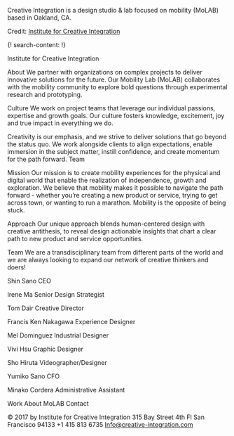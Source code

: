
Creative Integration is a design studio & lab focused on mobility (MoLAB) based in Oakland, CA.

Credit: [Institute for Creative Integration](https://www.creative-integration.com/)

{! search-content: !}


Institute for Creative Integration

About
We partner with organizations on complex projects to deliver innovative solutions for the future.
Our Mobility Lab (MoLAB) collaborates with the mobility community to explore bold questions through experimental research and prototyping.


Culture
We work on project teams that leverage our individual passions, expertise and growth goals. Our culture fosters knowledge, excitement, joy and true impact in everything we do.

Creativity is our emphasis, and we strive to deliver solutions that go beyond the status quo. We work alongside clients to align expectations, enable immersion in the subject matter, instill confidence, and create momentum for the path forward.
Team

Mission
Our mission is to create mobility experiences for the physical and digital world that enable the realization of independence, growth and exploration. We believe that mobility makes it possible to navigate the path forward - whether you’re creating a new product or service, trying to get across town, or wanting to run a marathon. Mobility is the opposite of being stuck.


Approach
Our unique approach blends human-centered design with creative antithesis, to reveal design actionable insights that chart a clear path to new product and service opportunities.



Team
We are a transdisciplinary team from different parts of the world and we are always looking to expand our network of creative thinkers and doers!

Shin Sano
CEO

Irene Ma
Senior Design Strategist

Tom Dair
Creative Director

Francis Ken Nakagawa
Experience Designer

Mel Dominguez
Industrial Designer

Vivi Hsu
Graphic Designer

Sho Hiruta
Videographer/Designer

Yumiko Sano
CFO

Minako Cordera
Administrative Assistant



Work
About
MoLAB
Contact


© 2017 by Institute for Creative Integration
315 Bay Street 4th Fl San Francisco 94133
+1 415 813 6735
Info@creative-integration.com
